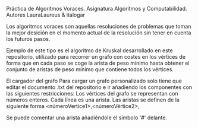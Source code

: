 Práctica de Algoritmos Voraces.
Asignatura Algoritmos y Computabilidad.
Autores LauraLaureus & italogar

  Los algoritmos voraces son aquellas resoluciones de problemas que toman la mejor desición en el momento actual de la resolución sin tener en cuenta los futuros pasos.
  
  Ejemplo de este tipo es el algoritmo de Kruskal desarrollado en este repositorio, utilizado para recorrer un grafo con costes en los vértices de forma que en cada paso se coge la arista de peso mínimo hasta obtener el conjunto de aristas de peso mínimo que contiene todos los vértices.
  
  El cargador del grafo
  Para cargar un grafo personalizado solo tiene que editar el documento .txt del repositorio e ir añadiendo los componentes con las siguientes restricciones:
  Los vértices del grafo se representan con números enteros.
  Cada línea es una arista.
  Las aristas se definen de la siguiente forma
    <númeroVertice1>,<númeroVértice2>,<pesoArista>
  
  Se puede comentar una arista añadiéndole el símbolo '#' delante.
  

